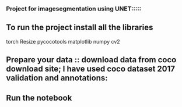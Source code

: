 ### Project for imagesegmentation using UNET:::::


## To run the project install all the libraries
 torch 
 Resize
 pycocotools
 matplotlib
 numpy
 cv2

## Prepare your data :: download data from coco download site; I have used coco dataset 2017 validation and annotations:

## Run the notebook